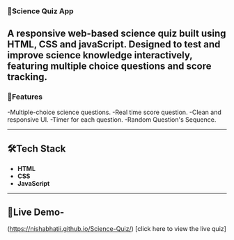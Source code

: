 ### 🔭Science Quiz App
A responsive web-based science quiz built using **HTML, CSS and javaScript**. Designed to test and improve science knowledge interactively,
featuring multiple choice questions and score tracking.
----
### 🚀Features 
-Multiple-choice science questions.
-Real time score question.
-Clean and responsive UI.
-Timer for each question.
-Random Question's Sequence.

----
## 🛠Tech Stack
- **HTML**
- **CSS**
- **JavaScript**
---
## 🧨Live Demo-
(https://nishabhatii.github.io/Science-Quiz/)
[click here to view the live quiz]
